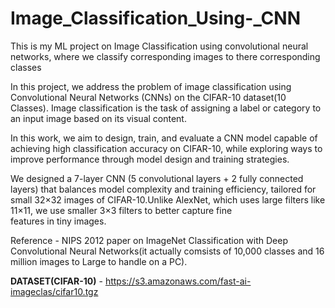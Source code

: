 # Image_Classification_Using-_CNN
This is my ML project on Image Classification using convolutional neural networks, where we classify corresponding images to there corresponding classes

In this project, we address the problem of image classification using Convolutional Neural Networks (CNNs) on the CIFAR-10 dataset(10 Classes).
Image classification is the task of assigning a label or category to an input image based on its visual content.

In this work, we aim to design, train, and evaluate a CNN model capable of achieving high classification accuracy on CIFAR-10, while exploring ways to improve performance through model design and training strategies.

We designed a 7-layer CNN (5 convolutional layers + 2 fully connected layers) that balances model complexity and training efficiency, tailored for small 32×32 images of CIFAR-10.Unlike AlexNet, which uses large filters like 11×11, we use smaller 3×3 filters to better capture fine features in tiny images.

Reference  -  NIPS 2012 paper on  ImageNet Classification with Deep Convolutional  Neural Networks(it actually comsists of 10,000 classes and 16 million images to Large to handle on a PC).

**DATASET(CIFAR-10)** - https://s3.amazonaws.com/fast-ai-imageclas/cifar10.tgz

